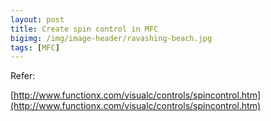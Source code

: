 ```yaml
---
layout: post
title: Create spin control in MFC
bigimg: /img/image-header/ravashing-beach.jpg
tags: [MFC]
---
```




Refer:

[http://www.functionx.com/visualc/controls/spincontrol.htm](http://www.functionx.com/visualc/controls/spincontrol.htm)

